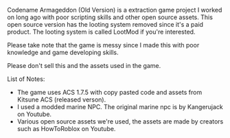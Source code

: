 Codename Armageddon (Old Version) is a extraction game project I worked on long ago with poor scripting skills and other open source assets.
This open source version has the looting system removed since it's a paid product. The looting system is called LootMod if you're interested.

Please take note that the game is messy since I made this with poor knowledge and game developing skills.


Please don't sell this and the assets used in the game.


List of Notes:
- The game uses ACS 1.7.5 with copy pasted code and assets from Kitsune ACS (released verson).
- I used a modded marine NPC. The original marine npc is by Kangerujack on Youtube.
- Various open source assets we're used, the assets are made by creators such as HowToRoblox on Youtube.
